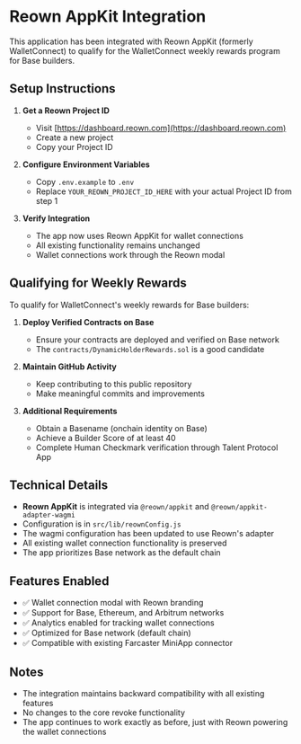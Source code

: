 # Reown AppKit Integration

This application has been integrated with Reown AppKit (formerly WalletConnect) to qualify for the WalletConnect weekly rewards program for Base builders.

## Setup Instructions

1. **Get a Reown Project ID**
   - Visit [https://dashboard.reown.com](https://dashboard.reown.com)
   - Create a new project
   - Copy your Project ID

2. **Configure Environment Variables**
   - Copy `.env.example` to `.env`
   - Replace `YOUR_REOWN_PROJECT_ID_HERE` with your actual Project ID from step 1

3. **Verify Integration**
   - The app now uses Reown AppKit for wallet connections
   - All existing functionality remains unchanged
   - Wallet connections work through the Reown modal

## Qualifying for Weekly Rewards

To qualify for WalletConnect's weekly rewards for Base builders:

1. **Deploy Verified Contracts on Base**
   - Ensure your contracts are deployed and verified on Base network
   - The `contracts/DynamicHolderRewards.sol` is a good candidate

2. **Maintain GitHub Activity**
   - Keep contributing to this public repository
   - Make meaningful commits and improvements

3. **Additional Requirements**
   - Obtain a Basename (onchain identity on Base)
   - Achieve a Builder Score of at least 40
   - Complete Human Checkmark verification through Talent Protocol App

## Technical Details

- **Reown AppKit** is integrated via `@reown/appkit` and `@reown/appkit-adapter-wagmi`
- Configuration is in `src/lib/reownConfig.js`
- The wagmi configuration has been updated to use Reown's adapter
- All existing wallet connection functionality is preserved
- The app prioritizes Base network as the default chain

## Features Enabled

- ✅ Wallet connection modal with Reown branding
- ✅ Support for Base, Ethereum, and Arbitrum networks
- ✅ Analytics enabled for tracking wallet connections
- ✅ Optimized for Base network (default chain)
- ✅ Compatible with existing Farcaster MiniApp connector

## Notes

- The integration maintains backward compatibility with all existing features
- No changes to the core revoke functionality
- The app continues to work exactly as before, just with Reown powering the wallet connections
